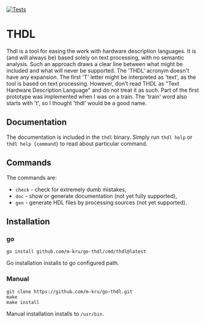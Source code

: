 [![Tests](https://github.com/m-kru/go-thdl/actions/workflows/tests.yml/badge.svg?branch=main)](https://github.com/m-kru/go-thdl/actions?query=main)

# THDL

Thdl is a tool for easing the work with hardware description languages.
It is (and will always be) based solely on text processing, with no semantic analysis.
Such an approach draws a clear line between what might be included and what will never be supported.
The 'THDL' acronym doesn't have any expansion.
The first 'T' letter might be interpreted as 'text', as the tool is based on text processing.
However, don't read THDL as "Text Hardware Description Language" and do not treat it as such.
Part of the first prototype was implemented when I was on a train.
The 'train' word also starts with 't', so I thought 'thdl' would be a good name.

## Documentation

The documentation is included in the `thdl` binary.
Simply run `thdl help` or `thdl help {command}` to read about particular command.

## Commands

The commands are:
* `check` - check for extremely dumb mistakes,
* `doc` - show or generate documentation (not yet fully supported),
* `gen` - generate HDL files by processing sources (not yet supported).

## Installation

### go
```
go install github.com/m-kru/go-thdl/cmd/thdl@latest
```

Go installation installs to go configured path.

### Manual

```
git clone https://github.com/m-kru/go-thdl.git
make
make install
```

Manual installation installs to `/usr/bin`.

